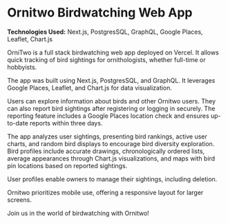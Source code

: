 # Ornitwo Birdwatching Web App

**Technologies Used:** Next.js, PostgresSQL, GraphQL, Google Places, Leaflet, Chart.js

OrniTwo is a full stack birdwatching web app deployed on Vercel. It allows quick tracking of bird sightings for ornithologists, whether full-time or hobbyists.

The app was built using Next.js, PostgresSQL, and GraphQL. It leverages Google Places, Leaflet, and Chart.js for data visualization.

Users can explore information about birds and other Ornitwo users. They can also report bird sightings after registering or logging in securely. The reporting feature includes a Google Places location check and ensures up-to-date reports within three days.

The app analyzes user sightings, presenting bird rankings, active user charts, and random bird displays to encourage bird diversity exploration. Bird profiles include accurate drawings, chronologically ordered lists, average appearances through Chart.js visualizations, and maps with bird pin locations based on reported sightings.

User profiles enable owners to manage their sightings, including deletion.

Ornitwo prioritizes mobile use, offering a responsive layout for larger screens.

Join us in the world of birdwatching with Ornitwo!
